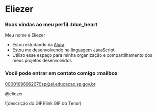 # Eliezer

### Boas vindas ao meu perfil :blue_heart

Meu nome é Eliezer

- Estou estudando na [Alura](https://www.alura.com.br)
- Estou me desenvolvendo na linguagem JavaScript
- Utilizo esse espaço para minha organização e compartilhamento dos meus projetos desenvolvidos

### Você pode entrar em contato comigo :mailbox

00001096062070sp@al.educacao.sp.gov.br

@eliezer

![descrição do GIF](link GIF do Tenor)
